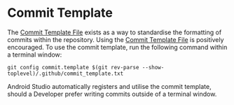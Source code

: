 # Commit Template

The [Commit Template File] exists as a way to standardise the formatting of
commits within the repository. Using the [Commit Template File] is positively
encouraged. To use the commit template, run the following command within a
terminal window:

```shell
git config commit.template $(git rev-parse --show-toplevel)/.github/commit_template.txt
```

Android Studio automatically registers and utilise the commit template, should a
Developer prefer writing commits outside of a terminal window.

[Commit Template File]: /.github/commit_template.txt

